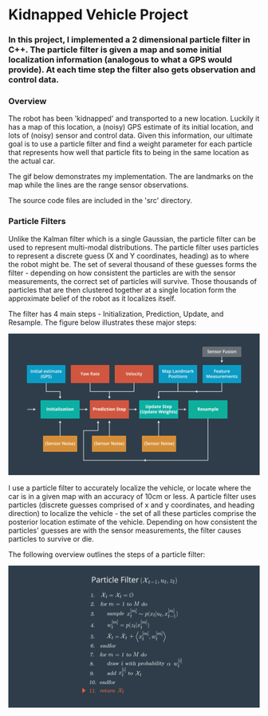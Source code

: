 # **Kidnapped Vehicle Project** 


### In this project, I implemented a 2 dimensional particle filter in C++. The particle filter is given a map and some initial localization information (analogous to what a GPS would provide). At each time step the filter also gets observation and control data.

### Overview
The robot has been 'kidnapped' and transported to a new location. Luckily it has a map of this location, a (noisy) GPS estimate of its initial location, and lots of (noisy) sensor and control data. Given this information, our ultimate goal is to use a particle filter and find a weight parameter for each particle that represents how well that particle fits to being in the same location as the actual car.

The gif below demonstrates my implementation. The are landmarks on the map while the lines are the range sensor observations.

The source code files are included in the 'src' directory.

### Particle Filters
Unlike the Kalman filter which is a single Gaussian, the particle filter can be used to represent multi-modal distributions. The particle filter uses particles to represent a discrete guess (X and Y coordinates, heading) as to where the robot might be. The set of several thousand of these guesses forms the filter - depending on how consistent the particles are with the sensor measurements, the correct set of particles will survive. Those thousands of particles that are then clustered together at a single location form the approximate belief of the robot as it localizes itself.

The filter has 4 main steps - Initialization, Prediction, Update, and Resample. The figure below illustrates these major steps:

![image1](./particle_filter_overview.png)

I use a particle filter to accurately localize the vehicle, or locate where the car is in a given map with an accuracy of 10cm or less. A particle filter uses particles (discrete guesses comprised of x and y coordinates, and heading direction) to localize the vehicle - the set of all these particles comprise the posterior location estimate of the vehicle. Depending on how consistent the particles' guesses are with the sensor measurements, the filter causes particles to survive or die. 

The following overview outlines the steps of a particle filter:

![image2](./particle_filter_pseudocode.png) 

 

     
